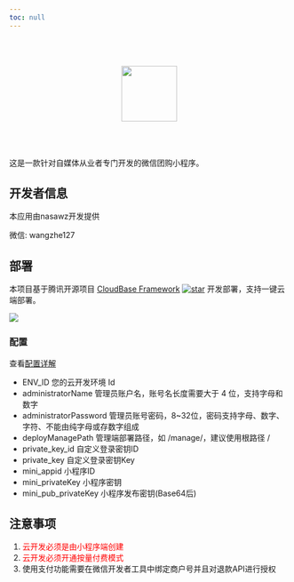 ```yaml
---
toc: null
---
```


<p align="center" style="padding: 50px 0px">
  <img height="100px" src="https://md-1256312109.cos.ap-beijing.myqcloud.com/uPic/Group.svg" center />
</p>

这是一款针对自媒体从业者专门开发的微信团购小程序。

## 开发者信息

本应用由nasawz开发提供

微信: wangzhe127

## 部署

本项目基于腾讯开源项目 [CloudBase Framework](https://github.com/Tencent/cloudbase-framework) [![star](https://img.shields.io/github/stars/Tencent/cloudbase-framework?style=social)](https://github.com/Tencent/cloudbase-framework) 开发部署，支持一键云端部署。

[![](https://main.qcloudimg.com/raw/67f5a389f1ac6f3b4d04c7256438e44f.svg)](https://console.cloud.tencent.com/tcb/env/index?action=CreateAndDeployCloudBaseProject&appUrl=https%3A%2F%2Fgithub.com%2Fnasawz%2Fniceup&branch=master)

### 配置

查看[配置详解](./install/environment_help.md)

- ENV_ID 您的云开发环境 Id
- administratorName 管理员账户名，账号名长度需要大于 4 位，支持字母和数字
- administratorPassword 管理员账号密码，8~32位，密码支持字母、数字、字符、不能由纯字母或存数字组成
- deployManagePath 管理端部署路径，如 /manage/，建议使用根路径 /
- private_key_id 自定义登录密钥ID
- private_key 自定义登录密钥Key
- mini_appid 小程序ID
- mini_privateKey 小程序密钥
- mini_pub_privateKey 小程序发布密钥(Base64后)


## 注意事项

1. <span style="color:red;">云开发必须是由小程序端创建</span>
2. <span style="color:red;">云开发必须开通按量付费模式</span>
3. 使用支付功能需要在微信开发者工具中绑定商户号并且对退款API进行授权